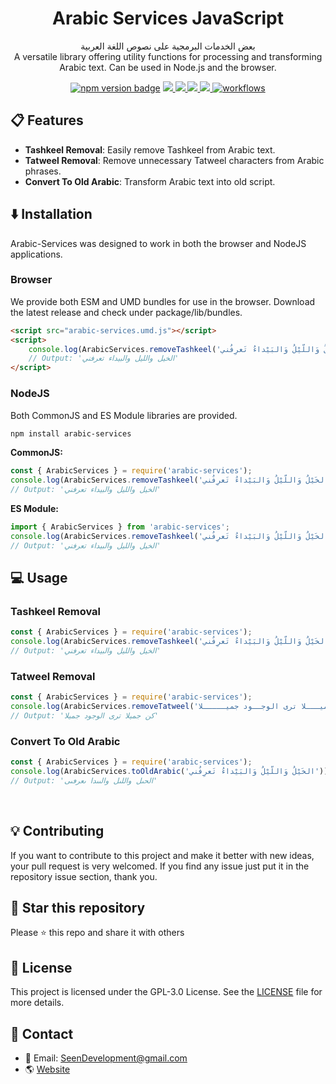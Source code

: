 <h1 align=center>Arabic Services JavaScript</h1>

<p align=center>
بعض الخدمات البرمجية على نصوص اللغة العربية
<br>
A versatile library offering utility functions for processing and transforming Arabic text.
Can be used in Node.js and the browser.

</p>

<div align="center">
<a href="https://www.npmjs.com/package/arabic-services"><img src="https://img.shields.io/npm/v/arabic-services.svg" alt="npm version badge"></a>
<a href="https://github.com/Seen-Arabic/Arabic-Services-JavaScript/issues">
<img src="https://img.shields.io/github/issues/Seen-Arabic/Arabic-Services-JavaScript"/>
</a>
<a href="https://github.com/Seen-Arabic/Arabic-Services-JavaScript/network/members">
<img src="https://img.shields.io/github/forks/Seen-Arabic/Arabic-Services-JavaScript"/>
</a>
<a href="https://github.com/Seen-Arabic/Arabic-Services-JavaScript/stargazers">
<img src="https://img.shields.io/github/stars/Seen-Arabic/Arabic-Services-JavaScript"/>
</a>
<a href="https://github.com/Seen-Arabic/Arabic-Services-JavaScript/blob/master/LICENSE">
<img src="https://img.shields.io/github/license/Seen-Arabic/Arabic-Services-JavaScript"/>
</a>
<a href="https://github.com/Seen-Arabic/Arabic-Services-JavaScript/actions/workflows/test.yml">
<img src="https://github.com/Seen-Arabic/Arabic-Services-JavaScript/actions/workflows/test.yml/badge.svg" alt="workflows">
</a>
</div>

## 📋 Features

-   **Tashkeel Removal**: Easily remove Tashkeel from Arabic text.
-   **Tatweel Removal**: Remove unnecessary Tatweel characters from Arabic phrases.
-   **Convert To Old Arabic**: Transform Arabic text into old script.

## ⬇️ Installation

Arabic-Services was designed to work in both the browser and NodeJS applications.

### Browser

We provide both ESM and UMD bundles for use in the browser.
Download the latest release and check under package/lib/bundles.

```html
<script src="arabic-services.umd.js"></script>
<script>
	console.log(ArabicServices.removeTashkeel('الخَيْلُ وَاللّيْلُ وَالبَيْداءُ تَعرِفُني'));
	// Output: 'الخيل والليل والبيداء تعرفني'
</script>
```

### NodeJS

Both CommonJS and ES Module libraries are provided.

```bash
npm install arabic-services
```

**CommonJS:**

```javascript
const { ArabicServices } = require('arabic-services');
console.log(ArabicServices.removeTashkeel('الخَيْلُ وَاللّيْلُ وَالبَيْداءُ تَعرِفُني'));
// Output: 'الخيل والليل والبيداء تعرفني'
```

**ES Module:**

```javascript
import { ArabicServices } from 'arabic-services';
console.log(ArabicServices.removeTashkeel('الخَيْلُ وَاللّيْلُ وَالبَيْداءُ تَعرِفُني'));
// Output: 'الخيل والليل والبيداء تعرفني'
```

## 💻 Usage

### Tashkeel Removal

```javascript
const { ArabicServices } = require('arabic-services');
console.log(ArabicServices.removeTashkeel('الخَيْلُ وَاللّيْلُ وَالبَيْداءُ تَعرِفُني'));
// Output: 'الخيل والليل والبيداء تعرفني'
```

### Tatweel Removal

```javascript
const { ArabicServices } = require('arabic-services');
console.log(ArabicServices.removeTatweel('كن جميـــلا ترى الوجــود جميـــــلا'));
// Output: 'كن جميلا ترى الوجود جميلا'
```

### Convert To Old Arabic

```javascript
const { ArabicServices } = require('arabic-services');
console.log(ArabicServices.toOldArabic('الخَيْلُ وَاللّيْلُ وَالبَيْداءُ تَعرِفُني'));
// Output: 'الحىل واللىل والٮىدا ٮعرڡٮى'
```

<br>

## 💡 Contributing

If you want to contribute to this project and make it better with new ideas, your pull request is very welcomed.
If you find any issue just put it in the repository issue section, thank you.

## 🌟 Star this repository

Please ⭐️ this repo and share it with others

## 📜 License

This project is licensed under the GPL-3.0 License. See the [LICENSE](./LICENSE) file for more details.

## 💬 Contact

-   📩 Email: [SeenDevelopment@gmail.com](mailto:SeenDevelopment@gmail.com)
-   🌎 [Website](https://seen-arabic.github.io/)
